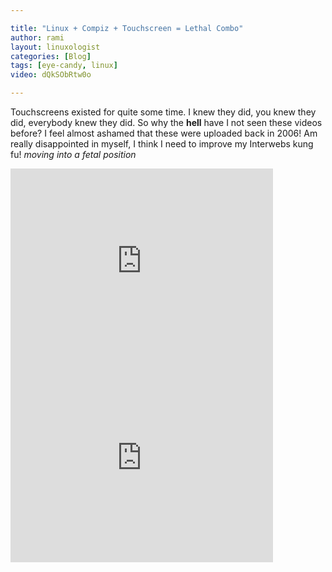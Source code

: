 ```yaml
---

title: "Linux + Compiz + Touchscreen = Lethal Combo"
author: rami
layout: linuxologist
categories: [Blog]
tags: [eye-candy, linux]
video: dQkSObRtw0o

---
```


Touchscreens existed for quite some time. I knew they did, you knew they did, everybody knew they did. So why the **hell** have I not seen these videos before? I feel almost ashamed that these were uploaded back in 2006! Am really disappointed in myself, I think I need to improve my Interwebs kung fu! _moving into a fetal position_

<iframe width="420" height="315" src="https://www.youtube-nocookie.com/embed/dQkSObRtw0o?rel=0&amp;controls=0&amp;showinfo=0" frameborder="0" allowfullscreen></iframe>

<iframe width="420" height="315" src="https://www.youtube-nocookie.com/embed/Yx9FgLr9oTk?rel=0&amp;controls=0&amp;showinfo=0" frameborder="0" allowfullscreen></iframe>

